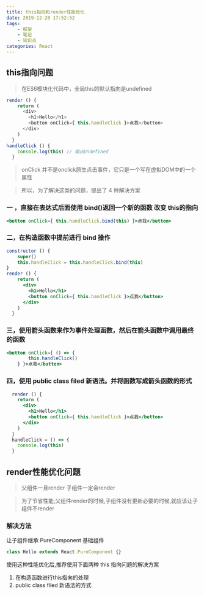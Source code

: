 ```yaml
---
title: this指向和render性能优化
date: 2019-12-20 17:52:52
tags:
	- 框架
	- 笔记
	- 知识点
categories: React
---
```


##   this指向问题

> 在ES6模块化代码中，全局this的默认指向是undefined  

```js
render () {
    return (
      <div>
        <h1>Hello</h1>
        <button onClick={ this.handleClick }>点我</button>
      </div>
    )
  }
handleClick () {
    console.log(this) // 输出Undefined
  }
```

> onClick 并不是onclick原生点击事件，它只是一个写在虚拟DOM中的一个属性

> 所以，为了解决这类的问题，提出了 4 种解决方案

###  一 ，直接在表达式后面使用 bind()返回一个新的函数 改变 this的指向

```jsx
<button onClick={ this.handleClick.bind(this) }>点我</button>
```

###  二，在构造函数中提前进行 bind 操作

```jsx
constructor () {
    super()
    this.handleClick = this.handleClick.bind(this)
}
render () {
    return (
      <div>
        <h1>Hello</h1>
        <button onClick={ this.handleClick }>点我</button>
      </div>
    )
  }
```

###  三，使用箭头函数来作为事件处理函数，然后在箭头函数中调用最终的函数

```jsx
<button onClick={ () => {
        this.handleClick()
    } }>点我</button>
```

### 四，使用 public class filed 新语法。并将函数写成箭头函数的形式

```jsx
  render () {
    return (
      <div>
        <h1>Hello</h1>
        <button onClick={ this.handleClick }>点我</button>
      </div>
    )
  }
  handleClick = () => {
    console.log(this)
  }
```

## render性能优化问题

> 父组件一旦render 子组件一定会render

> 为了节省性能,父组件render的时候,子组件没有更新必要的时候,就应该让子组件不render

### 解决方法

让子组件继承 PureComponent 基础组件

```jsx
class Hello extends React.PureComponent {}
```

使用这种性能优化后,推荐使用下面两种 this 指向问题的解决方案

1. 在构造函数进行this指向的处理
2. public class filed 新语法的方式